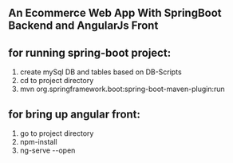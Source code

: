 ## An Ecommerce Web App With SpringBoot Backend and AngularJs Front  

## for running spring-boot project:
1. create mySql DB and tables based on DB-Scripts
2. cd to project directory
3. mvn org.springframework.boot:spring-boot-maven-plugin:run

## for bring up angular front:
1. go to project directory
2. npm-install
3. ng-serve --open


